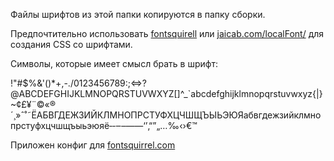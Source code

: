 Файлы шрифтов из этой папки копируются в папку сборки. 

Предпочтительно использовать [fontsquirell](http://www.fontsquirrel.com/tools/webfont-generator) или [jaicab.com/localFont/](http://jaicab.com/localFont/) для создания CSS со шрифтами.

Символы, которые имеет смысл брать в шрифт:

 !"#$%&'()*+,-./0123456789:;<=>?@ABCDEFGHIJKLMNOPQRSTUVWXYZ[\]^_`abcdefghijklmnopqrstuvwxyz{|}~¢£¥¨©«®´¸»ˆ˚˜ЁАБВГДЕЖЗИЙКЛМНОПРСТУФХЦЧШЩЪЫЬЭЮЯабвгдежзийклмнопрстуфхцчшщъыьэюяё‐‑‒–—―‘’‚“”„…‰‹›€™

Приложен конфиг для [fontsquirrel.com](http://www.fontsquirrel.com/tools/webfont-generator)
